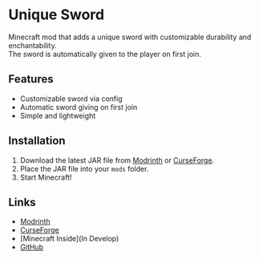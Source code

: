# Unique Sword

Minecraft mod that adds a unique sword with customizable durability and enchantability.  
The sword is automatically given to the player on first join.

## Features

- Customizable sword via config
- Automatic sword giving on first join
- Simple and lightweight

## Installation

1. Download the latest JAR file from [Modrinth](https://modrinth.com/mod/unique_sword) or [CurseForge](https://www.curseforge.com/minecraft/mc-mods/unique-sword).
2. Place the JAR file into your `mods` folder.
3. Start Minecraft!

## Links

- [Modrinth](https://modrinth.com/mod/unique_sword)
- [CurseForge](https://www.curseforge.com/minecraft/mc-mods/unique-sword)
- [Minecraft Inside](In Develop)
- [GitHub](https://github.com/Agent0000077)
